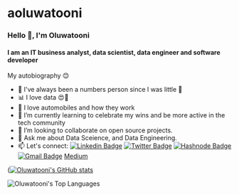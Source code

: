 # aoluwatooni

### Hello 👋, I'm Oluwatooni

#### I am an IT business analyst, data scientist, data engineer and software developer

My autobiography 😊

- 🔢 I've always been a numbers person since I was little 👶
- 📊 I love data 😍💙
- 🚗 I love automobiles and how they work
- 🌱 I’m currently learning to celebrate my wins and be more active in the tech community
- 👯 I’m looking to collaborate on open source projects.
- 💬 Ask me about Data Sceience, and Data Engineering.
- 📫 Let's connect:
  [![Linkedin Badge](https://img.shields.io/badge/linkedin-%230077B5.svg?&style=for-the-badge&logo=linkedin&logoColor=white&link=https://www.linkedin.com/in/oluwatooni-adebiyi/)](https://www.linkedin.com/in/oluwatooni-adebiyi/)
  [![Twitter Badge](https://img.shields.io/badge/twitter-%231DA1F2.svg?&style=for-the-badge&logo=twitter&logoColor=white&link=https://twitter.com/mr_toonie)](https://twitter.com/mr_toonie)
  [![Hashnode Badge](https://img.shields.io/badge/Hashnode-2962FF?style=for-the-badge&logo=hashnode&logoColor=white)](https://oluwatooni.hashnode.dev/)
  [![Gmail Badge](https://img.shields.io/badge/gmail-c14438?&style=for-the-badge&logo=gmail&logoColor=white)](mailto:aoluwatooni@gmail.com) [Medium](https://medium.com/@aoluwatooni)


([![Oluwatooni's GitHub stats](https://github-readme-stats.vercel.app/api?username=aoluwatooni)](https://github.com/aoluwatooni/github-readme-stats)

![Oluwatooni's Top Languages](https://github-readme-stats.vercel.app/api/top-langs/?username=aoluwatooni&theme=algolia&show_icons=true)
